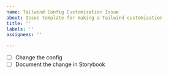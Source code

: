 ```yaml
---
name: Tailwind Config Customisation Issue
about: Issue template for making a Tailwind customisation
title: ''
labels: ''
assignees: ''

---
```


- [ ] Change the config
- [ ] Document the change in Storybook
